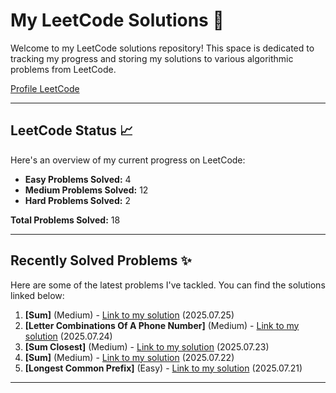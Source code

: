 # My LeetCode Solutions 🚀

Welcome to my LeetCode solutions repository! This space is dedicated to tracking my progress and storing my solutions to various algorithmic problems from LeetCode.

[Profile LeetCode](https://leetcode.com/u/L4yoos/)

---

## LeetCode Status 📈

Here's an overview of my current progress on LeetCode:
    
* **Easy Problems Solved:** 4
* **Medium Problems Solved:** 12
* **Hard Problems Solved:** 2
    
**Total Problems Solved:** 18
    

---

## Recently Solved Problems ✨

Here are some of the latest problems I've tackled. You can find the solutions linked below:
    
1.  **[Sum]** (Medium) - [Link to my solution](https://github.com/L4yoos/leetcode/blob/main/18_4Sum_Medium/Solution.java) (2025.07.25)
2.  **[Letter Combinations Of A Phone Number]** (Medium) - [Link to my solution](https://github.com/L4yoos/leetcode/blob/main/17_LetterCombinationsOfAPhoneNumber_Medium/Solution.java) (2025.07.24)
3.  **[Sum Closest]** (Medium) - [Link to my solution](https://github.com/L4yoos/leetcode/blob/main/16_3SumClosest_Medium/Solution.java) (2025.07.23)
4.  **[Sum]** (Medium) - [Link to my solution](https://github.com/L4yoos/leetcode/blob/main/15_3Sum_Medium/Solution.java) (2025.07.22)
5.  **[Longest Common Prefix]** (Easy) - [Link to my solution](https://github.com/L4yoos/leetcode/blob/main/14_LongestCommonPrefix_Easy/Solution.java) (2025.07.21)
    
---
